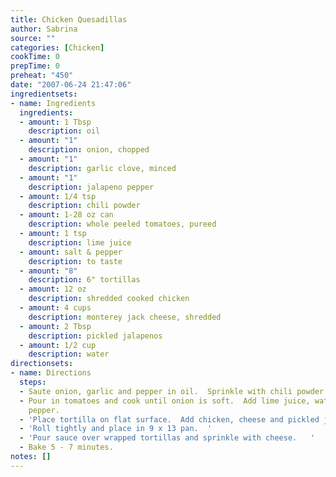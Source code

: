 ```yaml
---
title: Chicken Quesadillas
author: Sabrina
source: ""
categories: [Chicken]
cookTime: 0
prepTime: 0
preheat: "450"
date: "2007-06-24 21:47:06"
ingredientsets:
- name: Ingredients
  ingredients:
  - amount: 1 Tbsp
    description: oil
  - amount: "1"
    description: onion, chopped
  - amount: "1"
    description: garlic clove, minced
  - amount: "1"
    description: jalapeno pepper
  - amount: 1/4 tsp
    description: chili powder
  - amount: 1-28 oz can
    description: whole peeled tomatoes, pureed
  - amount: 1 tsp
    description: lime juice
  - amount: salt & pepper
    description: to taste
  - amount: "8"
    description: 6" tortillas
  - amount: 12 oz
    description: shredded cooked chicken
  - amount: 4 cups
    description: monterey jack cheese, shredded
  - amount: 2 Tbsp
    description: pickled jalapenos
  - amount: 1/2 cup
    description: water
directionsets:
- name: Directions
  steps:
  - Saute onion, garlic and pepper in oil.  Sprinkle with chili powder.
  - Pour in tomatoes and cook until onion is soft.  Add lime juice, water, salt and
    pepper.
  - 'Place tortilla on flat surface.  Add chicken, cheese and pickled jalapeno. '
  - 'Roll tightly and place in 9 x 13 pan.  '
  - 'Pour sauce over wrapped tortillas and sprinkle with cheese.   '
  - Bake 5 - 7 minutes.
notes: []
---
```


